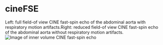 # cineFSE
Left: full field-of view CINE fast-spin echo of the abdominal aorta with respiratory motion artifacts.Right: reduced field-of view CINE fast-spin echo of the abdominal aorta without respiratory motion artifacts.
![Image of inner volume CINE fast-spin echo](https://github.com/jyhmiinlin/cineFSE/blob/master/cine_.gif)
